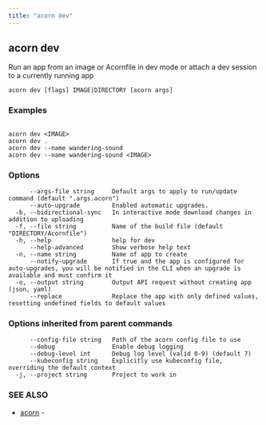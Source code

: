 ```yaml
---
title: "acorn dev"
---
```

## acorn dev

Run an app from an image or Acornfile in dev mode or attach a dev session to a currently running app

```
acorn dev [flags] IMAGE|DIRECTORY [acorn args]
```

### Examples

```

acorn dev <IMAGE>
acorn dev .
acorn dev --name wandering-sound
acorn dev --name wandering-sound <IMAGE>

```

### Options

```
      --args-file string     Default args to apply to run/update command (default ".args.acorn")
      --auto-upgrade         Enabled automatic upgrades.
  -b, --bidirectional-sync   In interactive mode download changes in addition to uploading
  -f, --file string          Name of the build file (default "DIRECTORY/Acornfile")
  -h, --help                 help for dev
      --help-advanced        Show verbose help text
  -n, --name string          Name of app to create
      --notify-upgrade       If true and the app is configured for auto-upgrades, you will be notified in the CLI when an upgrade is available and must confirm it
  -o, --output string        Output API request without creating app (json, yaml)
      --replace              Replace the app with only defined values, resetting undefined fields to default values
```

### Options inherited from parent commands

```
      --config-file string   Path of the acorn config file to use
      --debug                Enable debug logging
      --debug-level int      Debug log level (valid 0-9) (default 7)
      --kubeconfig string    Explicitly use kubeconfig file, overriding the default context
  -j, --project string       Project to work in
```

### SEE ALSO

* [acorn](acorn.md)	 - 


